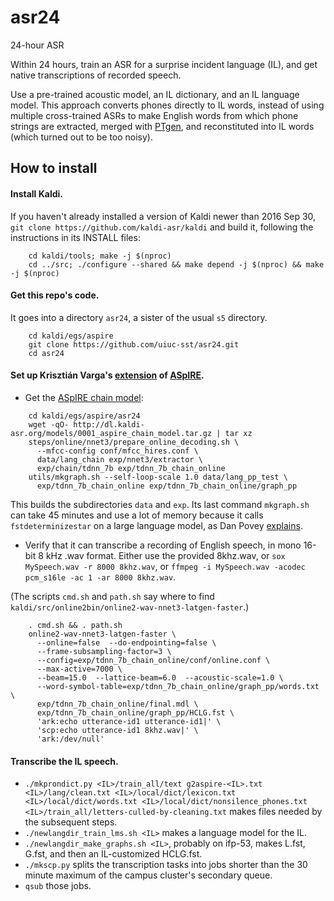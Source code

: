 # asr24
24-hour ASR

Within 24 hours, train an ASR for a surprise incident language (IL), and get native transcriptions of recorded speech.

Use a pre-trained acoustic model, an IL dictionary, and an IL language model.
This approach converts phones directly to IL words, instead of using multiple cross-trained ASRs to make English words
from which phone strings are extracted, merged with [PTgen](https://github.com/uiuc-sst/PTgen), and reconstituted into IL words (which turned out to be too noisy).

## How to install

#### Install Kaldi.
If you haven't already installed a version of Kaldi newer than 2016 Sep 30, `git clone https://github.com/kaldi-asr/kaldi` and build it, following the instructions in its INSTALL files:
```
    cd kaldi/tools; make -j $(nproc)
    cd ../src; ./configure --shared && make depend -j $(nproc) && make -j $(nproc)
```

#### Get this repo's code.
It goes into a directory `asr24`, a sister of the usual `s5` directory.
```
    cd kaldi/egs/aspire
    git clone https://github.com/uiuc-sst/asr24.git
    cd asr24
```

#### Set up Krisztián Varga's [extension](https://chrisearch.wordpress.com/2017/03/11/speech-recognition-using-kaldi-extending-and-using-the-aspire-model/) of [ASpIRE](http://kaldi-asr.org/models.html).
- Get the [ASpIRE chain model](http://kaldi-asr.org/models.html):
```
    cd kaldi/egs/aspire/asr24
    wget -qO- http://dl.kaldi-asr.org/models/0001_aspire_chain_model.tar.gz | tar xz
    steps/online/nnet3/prepare_online_decoding.sh \
      --mfcc-config conf/mfcc_hires.conf \
      data/lang_chain exp/nnet3/extractor \
      exp/chain/tdnn_7b exp/tdnn_7b_chain_online
    utils/mkgraph.sh --self-loop-scale 1.0 data/lang_pp_test \
      exp/tdnn_7b_chain_online exp/tdnn_7b_chain_online/graph_pp
```
This builds the subdirectories `data` and `exp`.  Its last command `mkgraph.sh` can take 45 minutes and use a lot of memory because it calls `fstdeterminizestar` on a large language model, as Dan Povey [explains](https://groups.google.com/forum/#!topic/kaldi-help/3C6ypvqLpCw).

- Verify that it can transcribe a recording of English speech, in mono 16-bit 8 kHz .wav format.
Either use the provided 8khz.wav,
or `sox MySpeech.wav -r 8000 8khz.wav`,
or `ffmpeg -i MySpeech.wav -acodec pcm_s16le -ac 1 -ar 8000 8khz.wav`.

(The scripts `cmd.sh` and `path.sh` say where to find `kaldi/src/online2bin/online2-wav-nnet3-latgen-faster`.)
```
    . cmd.sh && . path.sh
    online2-wav-nnet3-latgen-faster \
      --online=false  --do-endpointing=false \
      --frame-subsampling-factor=3 \
      --config=exp/tdnn_7b_chain_online/conf/online.conf \
      --max-active=7000 \
      --beam=15.0  --lattice-beam=6.0  --acoustic-scale=1.0 \
      --word-symbol-table=exp/tdnn_7b_chain_online/graph_pp/words.txt \
      exp/tdnn_7b_chain_online/final.mdl \
      exp/tdnn_7b_chain_online/graph_pp/HCLG.fst \
      'ark:echo utterance-id1 utterance-id1|' \
      'scp:echo utterance-id1 8khz.wav|' \
      'ark:/dev/null'
```

#### Transcribe the IL speech.
- `./mkprondict.py <IL>/train_all/text g2aspire-<IL>.txt <IL>/lang/clean.txt <IL>/local/dict/lexicon.txt <IL>/local/dict/words.txt <IL>/local/dict/nonsilence_phones.txt <IL>/train_all/letters-culled-by-cleaning.txt` makes files needed by the subsequent steps.
- `./newlangdir_train_lms.sh <IL>` makes a language model for the IL.
- `./newlangdir_make_graphs.sh <IL>`, probably on ifp-53, makes L.fst, G.fst, and then an IL-customized HCLG.fst.
- `./mkscp.py` splits the transcription tasks into jobs shorter than the 30 minute maximum of the campus cluster's secondary queue.
- `qsub` those jobs.
